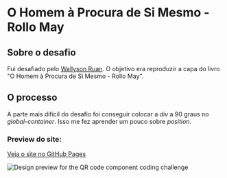 # O Homem à Procura de Si Mesmo - Rollo May

## Sobre o desafio

Fui desafiado pelo [Wallyson Ruan](https://github.com/wallysonruanTW). O objetivo era reproduzir a capa do livro "O Homem à Procura de Si Mesmo - Rollo May".

## O processo

A parte mais difícil do desafio foi conseguir colocar a *div* a 90 graus no *global-container*. Isso me fez aprender um pouco sobre *position*.

### Preview do site:
[Veja o site no GitHub Pages](https://joaoglibras.github.io/desafios/desafio-wallyson/desafio-wallyson001/)

![Design preview for the QR code component coding challenge](https://i.imgur.com/khvKUrq.png)
